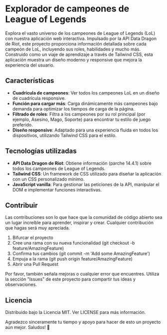 # Explorador de campeones de League of Legends

Explora el vasto universo de los campeones de League of Legends (LoL) con nuestra aplicación web interactiva. Impulsado por la API Data Dragon de Riot, este proyecto proporciona información detallada sobre cada campeón de LoL, incluyendo sus roles, habilidades y mucho más. Construido como un viaje de aprendizaje a través de Tailwind CSS, esta aplicación muestra un diseño moderno y responsive que mejora la experiencia del usuario.

## Características

- **Cuadrícula de campeones**: Ver todos los campeones LoL en un diseño de cuadrícula responsive.
- **Función para cargar más**: Carga dinámicamente más campeones bajo demanda para optimizar los tiempos de carga de la página.
- **Filtrado de roles**: Filtra a los campeones por su rol principal (por ejemplo, Asesino, Mago, Soporte) para encontrar tu estilo de juego preferido.
- **Diseño responsive**: Adaptado para una experiencia fluida en todos los dispositivos, utilizando Tailwind CSS para el estilo.

## Tecnologías utilizadas

- **API Data Dragon de Riot**: Obtiene información (parche 14.4.1) sobre todos los campeones de League of Legends.
- **Tailwind CSS**: Un framework de CSS utilizado para diseñar la aplicación con un CSS personalizado mínimo.
- **JavaScript vanilla**: Para gestionar las peticiones de la API, manipular el DOM e implementar funciones interactivas.

## Contribuir
Las contribuciones son lo que hace que la comunidad de código abierto sea un lugar increíble para aprender, inspirar y crear. Cualquier contribución que hagas será muy apreciada.

1. Bifurcar el proyecto
1. Cree una rama con su nueva funcionalidad (git checkout -b feature/AmazingFeature)
1. Confirma tus cambios (git commit -m 'Add some AmazingFeature')
1. Empuja a la rama (git push origin feature/AmazingFeature)
1. Abrir una Pull Request

Por favor, también señala mejoras o cualquier error que encuentres. Utiliza la sección "Issues" de este proyecto para compartir tus ideas y observaciones.

## Licencia
Distribuido bajo la Licencia MIT. Ver LICENSE para más información.

Agradezco sinceramente tu tiempo y apoyo para hacer de esto un proyecto aún mejor. Saludos! 👋